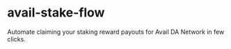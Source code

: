 # avail-stake-flow
Automate claiming your staking reward payouts for Avail DA Network in few clicks.
